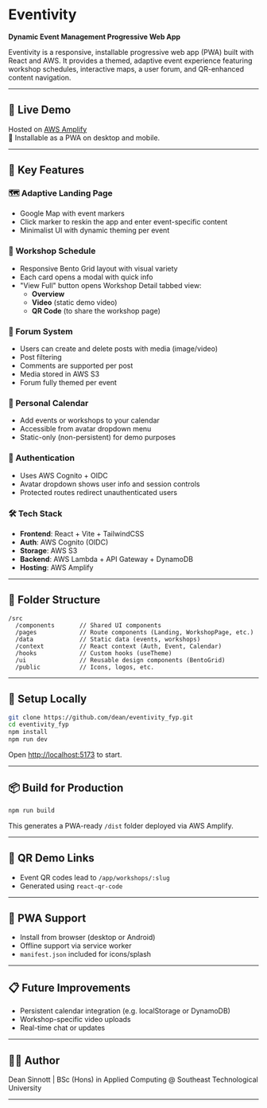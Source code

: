 # Eventivity

**Dynamic Event Management Progressive Web App**

Eventivity is a responsive, installable progressive web app (PWA) built with React and AWS. It provides a themed, adaptive event experience featuring workshop schedules, interactive maps, a user forum, and QR-enhanced content navigation.

---

## 🚀 Live Demo

Hosted on [AWS Amplify](https://main.abcdef123.amplifyapp.com)\
📱 Installable as a PWA on desktop and mobile.

---

## 🧠 Key Features

### 🗺️ Adaptive Landing Page

- Google Map with event markers
- Click marker to reskin the app and enter event-specific content
- Minimalist UI with dynamic theming per event

### 📅 Workshop Schedule

- Responsive Bento Grid layout with visual variety
- Each card opens a modal with quick info
- "View Full" button opens Workshop Detail tabbed view:
  - **Overview**
  - **Video** (static demo video)
  - **QR Code** (to share the workshop page)

### 👥 Forum System

- Users can create and delete posts with media (image/video)
- Post filtering
- Comments are supported per post
- Media stored in AWS S3
- Forum fully themed per event

### 📆 Personal Calendar

- Add events or workshops to your calendar
- Accessible from avatar dropdown menu
- Static-only (non-persistent) for demo purposes

### 🔐 Authentication

- Uses AWS Cognito + OIDC
- Avatar dropdown shows user info and session controls
- Protected routes redirect unauthenticated users

### 🛠️ Tech Stack

- **Frontend**: React + Vite + TailwindCSS
- **Auth**: AWS Cognito (OIDC)
- **Storage**: AWS S3
- **Backend**: AWS Lambda + API Gateway + DynamoDB
- **Hosting**: AWS Amplify

---

## 📂 Folder Structure

```
/src
  /components       // Shared UI components
  /pages            // Route components (Landing, WorkshopPage, etc.)
  /data             // Static data (events, workshops)
  /context          // React context (Auth, Event, Calendar)
  /hooks            // Custom hooks (useTheme)
  /ui               // Reusable design components (BentoGrid)
  /public           // Icons, logos, etc.
```

---

## 🧪 Setup Locally

```bash
git clone https://github.com/dean/eventivity_fyp.git
cd eventivity_fyp
npm install
npm run dev
```

Open [http://localhost:5173](http://localhost:5173) to start.

---

## 📦 Build for Production

```bash
npm run build
```

This generates a PWA-ready `/dist` folder deployed via AWS Amplify.

---

## 🔗 QR Demo Links

- Event QR codes lead to `/app/workshops/:slug`
- Generated using `react-qr-code`

---

## 📱 PWA Support

- Install from browser (desktop or Android)
- Offline support via service worker
- `manifest.json` included for icons/splash

---

## 📋 Future Improvements

- Persistent calendar integration (e.g. localStorage or DynamoDB)
- Workshop-specific video uploads
- Real-time chat or updates

---

## 👨‍💻 Author

Dean Sinnott | BSc (Hons) in Applied Computing @ Southeast Technological University

---


